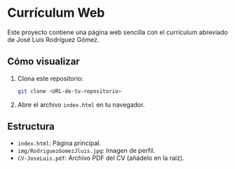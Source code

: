 # Currículum Web

Este proyecto contiene una página web sencilla con el currículum abreviado de José Luis Rodríguez Gómez.

## Cómo visualizar
1. Clona este repositorio:
   ```bash
   git clone <URL-de-tu-repositorio>
   ```
2. Abre el archivo `index.html` en tu navegador.

## Estructura
- `index.html`: Página principal.
- `img/RodriguezGomezJluis.jpg`: Imagen de perfil.
- `CV-JoseLuis.pdf`: Archivo PDF del CV (añádelo en la raíz).
